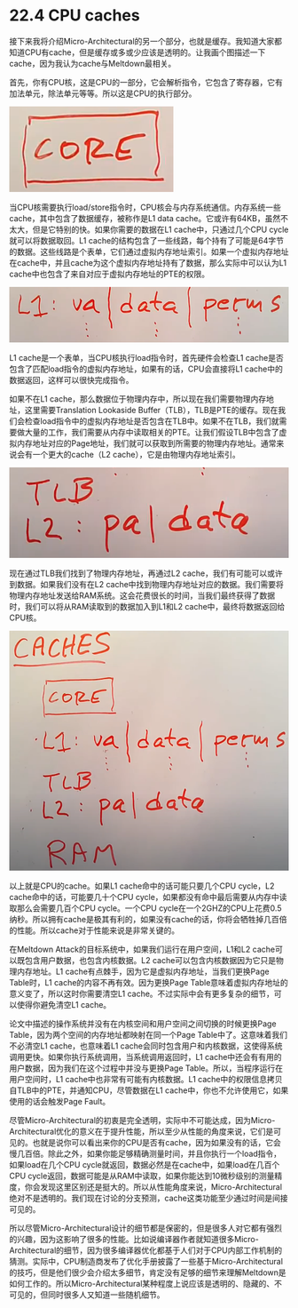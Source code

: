 # 22.4 CPU caches

接下来我将介绍Micro-Architectural的另一个部分，也就是缓存。我知道大家都知道CPU有cache，但是缓存或多或少应该是透明的。让我画个图描述一下cache，因为我认为cache与Meltdown最相关。

首先，你有CPU核，这是CPU的一部分，它会解析指令，它包含了寄存器，它有加法单元，除法单元等等。所以这是CPU的执行部分。

![](../.gitbook/assets/image%20%28463%29.png)

当CPU核需要执行load/store指令时，CPU核会与内存系统通信。内存系统一些cache，其中包含了数据缓存，被称作是L1 data cache。它或许有64KB，虽然不太大，但是它特别的快。如果你需要的数据在L1 cache中，只通过几个CPU cycle就可以将数据取回。L1 cache的结构包含了一些线路，每个持有了可能是64字节的数据。这些线路是个表单，它们通过虚拟内存地址索引。如果一个虚拟内存地址在cache中，并且cache为这个虚拟内存地址持有了数据，那么实际中可以认为L1 cache中也包含了来自对应于虚拟内存地址的PTE的权限。

![](../.gitbook/assets/image%20%28494%29.png)

L1 cache是一个表单，当CPU核执行load指令时，首先硬件会检查L1 cache是否包含了匹配load指令的虚拟内存地址，如果有的话，CPU会直接将L1 cache中的数据返回，这样可以很快完成指令。

如果不在L1 cache，那么数据位于物理内存中，所以现在我们需要物理内存地址，这里需要Translation Lookaside Buffer（TLB），TLB是PTE的缓存。现在我们会检查load指令中的虚拟内存地址是否包含在TLB中。如果不在TLB，我们就需要做大量的工作，我们需要从内存中读取相关的PTE。让我们假设TLB中包含了虚拟内存地址对应的Page地址，我们就可以获取到所需要的物理内存地址。通常来说会有一个更大的cache（L2 cache），它是由物理内存地址索引。

![](../.gitbook/assets/image%20%28841%29.png)

现在通过TLB我们找到了物理内存地址，再通过L2 cache，我们有可能可以或许到数据。如果我们没有在L2 cache中找到物理内存地址对应的数据。我们需要将物理内存地址发送给RAM系统。这会花费很长的时间，当我们最终获得了数据时，我们可以将从RAM读取到的数据加入到L1和L2 cache中，最终将数据返回给CPU核。

![](../.gitbook/assets/image%20%28568%29.png)

以上就是CPU的cache。如果L1 cache命中的话可能只要几个CPU cycle，L2 cache命中的话，可能要几十个CPU cycle，如果都没有命中最后需要从内存中读取那么会需要几百个CPU cycle。一个CPU cycle在一个2GHZ的CPU上花费0.5纳秒。所以拥有cache是极其有利的，如果没有cache的话，你将会牺牲掉几百倍的性能。所以cache对于性能来说是非常关键的。

在Meltdown Attack的目标系统中，如果我们运行在用户空间，L1和L2 cache可以既包含用户数据，也包含内核数据。L2 cache可以包含内核数据因为它只是物理内存地址。L1 cache有点棘手，因为它是虚拟内存地址，当我们更换Page Table时，L1 cache的内容不再有效。因为更换Page Table意味着虚拟内存地址的意义变了，所以这时你需要清空L1 cache。不过实际中会有更多复杂的细节，可以使得你避免清空L1 cache。

论文中描述的操作系统并没有在内核空间和用户空间之间切换的时候更换Page Table，因为两个空间的内存地址都映射在同一个Page Table中了。这意味着我们不必清空L1 cache，也意味着L1 cache会同时包含用户和内核数据，这使得系统调用更快。如果你执行系统调用，当系统调用返回时，L1 cache中还会有有用的用户数据，因为我们在这个过程中并没与更换Page Table。所以，当程序运行在用户空间时，L1 cache中也非常有可能有内核数据。L1 cache中的权限信息拷贝自TLB中的PTE，并通知CPU，尽管数据在L1 cache中，你也不允许使用它，如果使用的话会触发Page Fault。

尽管Micro-Architectural的初衷是完全透明，实际中不可能达成，因为Micro-Architectural优化的意义在于提升性能，所以至少从性能的角度来说，它们是可见的。也就是说你可以看出来你的CPU是否有cache，因为如果没有的话，它会慢几百倍。除此之外，如果你能足够精确测量时间，并且你执行一个load指令，如果load在几个CPU cycle就返回，数据必然是在cache中，如果load在几百个CPU cycle返回，数据可能是从RAM中读取，如果你能达到10微秒级别的测量精度，你会发现这里区别还是挺大的。所以从性能角度来说，Micro-Architectural绝对不是透明的。我们现在讨论的分支预测，cache这类功能至少通过时间是间接可见的。

所以尽管Micro-Architectural设计的细节都是保密的，但是很多人对它都有强烈的兴趣，因为这影响了很多的性能。比如说编译器作者就知道很多Micro-Architectural的细节，因为很多编译器优化都基于人们对于CPU内部工作机制的猜测。实际中，CPU制造商发布了优化手册披露了一些基于Micro-Architectural的技巧，但是他们很少会介绍太多细节，肯定没有足够的细节来理解Meltdown是如何工作的。所以Micro-Architectural某种程度上说应该是透明的、隐藏的、不可见的，但同时很多人又知道一些随机细节。

